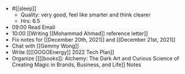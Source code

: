 - #[[sleep]]
    - Quality: very good, feel like smarter and think clearer
    - Hrs: 6.5
- 09:00 Read Email
- 10:00 [[Writing [[Mohammad Ahmad]] reference letter]]
- Fix notes for [[December 20th, 2021]] and [[December 21st, 2021]]
- Chat with [[Gemmy Wong]]
- Write [[[[GOGOEnergy]] 2022 Tech Plan]]
- Organize [[[[books]]: Alchemy: The Dark Art and Curious Science of Creating Magic in Brands, Business, and Life]] Notes
